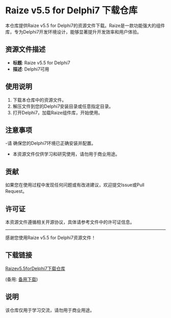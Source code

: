 # Raize v5.5 for Delphi7 下载仓库

本仓库提供Raize v5.5 for Delphi7的资源文件下载。Raize是一款功能强大的组件库，专为Delphi7开发环境设计，能够显著提升开发效率和用户体验。

## 资源文件描述

- **标题**: Raize v5.5 for Delphi7
- **描述**: Delphi7可用

## 使用说明

1. 下载本仓库中的资源文件。
2. 解压文件到您的Delphi7安装目录或任意指定目录。
3. 打开Delphi7，加载Raize组件库，开始使用。

## 注意事项

-请 确保您的Delphi7环境已正确安装并配置。
- 本资源文件仅供学习和研究使用，请勿用于商业用途。

## 贡献

如果您在使用过程中发现任何问题或有改进建议，欢迎提交Issue或Pull Request。

## 许可证

本资源文件遵循相关开源协议，具体请参考文件中的许可证信息。

---

感谢您使用Raize v5.5 for Delphi7资源文件！

## 下载链接
[Raizev5.5forDelphi7下载仓库](https://pan.quark.cn/s/a154b4e451be) 

(备用: [备用下载](https://pan.baidu.com/s/19KbkT2xBitwJvofQ4EIWGw?pwd=1234))

## 说明

该仓库仅用于学习交流，请勿用于商业用途。
